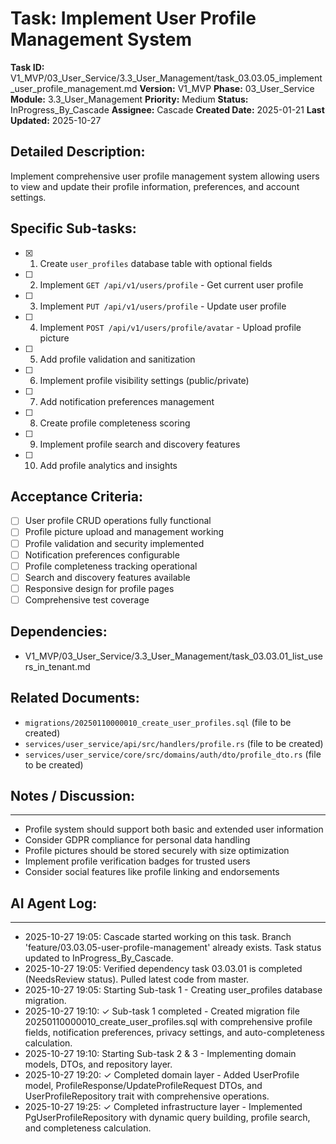 # Task: Implement User Profile Management System

**Task ID:** V1_MVP/03_User_Service/3.3_User_Management/task_03.03.05_implement_user_profile_management.md
**Version:** V1_MVP
**Phase:** 03_User_Service
**Module:** 3.3_User_Management
**Priority:** Medium
**Status:** InProgress_By_Cascade
**Assignee:** Cascade
**Created Date:** 2025-01-21
**Last Updated:** 2025-10-27

## Detailed Description:
Implement comprehensive user profile management system allowing users to view and update their profile information, preferences, and account settings.

## Specific Sub-tasks:
- [x] 1. Create `user_profiles` database table with optional fields
- [ ] 2. Implement `GET /api/v1/users/profile` - Get current user profile
- [ ] 3. Implement `PUT /api/v1/users/profile` - Update user profile
- [ ] 4. Implement `POST /api/v1/users/profile/avatar` - Upload profile picture
- [ ] 5. Add profile validation and sanitization
- [ ] 6. Implement profile visibility settings (public/private)
- [ ] 7. Add notification preferences management
- [ ] 8. Create profile completeness scoring
- [ ] 9. Implement profile search and discovery features
- [ ] 10. Add profile analytics and insights

## Acceptance Criteria:
- [ ] User profile CRUD operations fully functional
- [ ] Profile picture upload and management working
- [ ] Profile validation and security implemented
- [ ] Notification preferences configurable
- [ ] Profile completeness tracking operational
- [ ] Search and discovery features available
- [ ] Responsive design for profile pages
- [ ] Comprehensive test coverage

## Dependencies:
- V1_MVP/03_User_Service/3.3_User_Management/task_03.03.01_list_users_in_tenant.md

## Related Documents:
- `migrations/20250110000010_create_user_profiles.sql` (file to be created)
- `services/user_service/api/src/handlers/profile.rs` (file to be created)
- `services/user_service/core/src/domains/auth/dto/profile_dto.rs` (file to be created)

## Notes / Discussion:
---
* Profile system should support both basic and extended user information
* Consider GDPR compliance for personal data handling
* Profile pictures should be stored securely with size optimization
* Implement profile verification badges for trusted users
* Consider social features like profile linking and endorsements

## AI Agent Log:
---
* 2025-10-27 19:05: Cascade started working on this task. Branch 'feature/03.03.05-user-profile-management' already exists. Task status updated to InProgress_By_Cascade.
* 2025-10-27 19:05: Verified dependency task 03.03.01 is completed (NeedsReview status). Pulled latest code from master.
* 2025-10-27 19:05: Starting Sub-task 1 - Creating user_profiles database migration.
* 2025-10-27 19:10: ✓ Sub-task 1 completed - Created migration file 20250110000010_create_user_profiles.sql with comprehensive profile fields, notification preferences, privacy settings, and auto-completeness calculation.
* 2025-10-27 19:10: Starting Sub-task 2 & 3 - Implementing domain models, DTOs, and repository layer.
* 2025-10-27 19:20: ✓ Completed domain layer - Added UserProfile model, ProfileResponse/UpdateProfileRequest DTOs, and UserProfileRepository trait with comprehensive operations.
* 2025-10-27 19:25: ✓ Completed infrastructure layer - Implemented PgUserProfileRepository with dynamic query building, profile search, and completeness calculation.